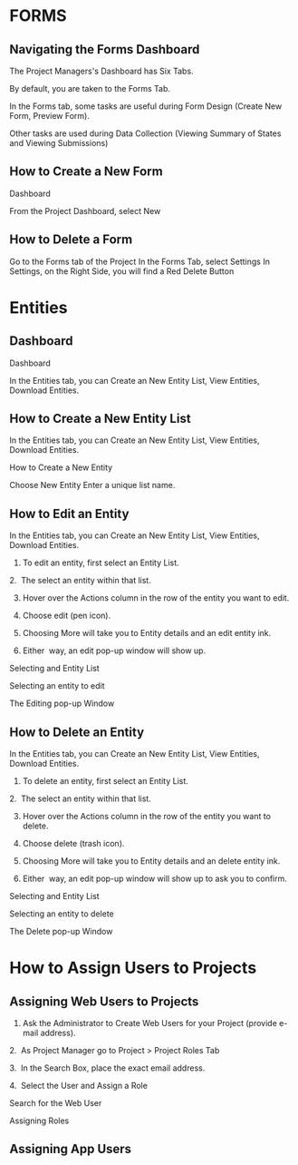 # FORMS

## Navigating the Forms Dashboard

The Project Managers's Dashboard has Six Tabs.  

By default, you are taken to the Forms Tab.

In the Forms tab, some tasks are useful during Form Design (Create New Form, Preview Form).

Other tasks are used during Data Collection (Viewing Summary of States and Viewing Submissions)

## How to Create a New Form
Dashboard

From the Project Dashboard, select New



## How to Delete a Form

Go to the Forms tab of the Project
In the Forms Tab, select Settings
In Settings, on the Right Side, you will find a Red Delete Button

# Entities
 
 ## Dashboard
Dashboard

In the Entities tab, you can Create an New Entity List, View Entities, Download Entities.

 ## How to Create a New Entity List
In the Entities tab, you can Create an New Entity List, View Entities, Download Entities.

How to Create a New Entity

Choose New Entity
Enter a unique list name. 

 ## How to Edit an Entity
In the Entities tab, you can Create an New Entity List, View Entities, Download Entities.

1. To edit an entity, first select an Entity List.

2.  The select an entity within that list.

3. Hover over the Actions column in the row of the entity you want to edit.  

4. Choose edit (pen icon).

5. Choosing More will take you to Entity details and an edit entity ink.

6. Either  way, an edit pop-up window will show up.

Selecting and Entity List

Selecting an entity to edit

The Editing pop-up Window


 ## How to Delete an Entity

 In the Entities tab, you can Create an New Entity List, View Entities, Download Entities.

1. To delete an entity, first select an Entity List.

2.  The select an entity within that list.

3. Hover over the Actions column in the row of the entity you want to delete.  

4. Choose delete (trash icon).

5. Choosing More will take you to Entity details and an delete entity ink.

6. Either  way, an edit pop-up window will show up to ask you to confirm.

Selecting and Entity List

Selecting an entity to delete

The Delete pop-up Window

# How to Assign Users to Projects

## Assigning Web Users to Projects

1. Ask the Administrator to Create Web Users for your Project (provide e-mail address).

2.  As Project Manager go to Project > Project Roles Tab

3.  In the Search Box, place the exact email address.

4.  Select the User and Assign a Role

Search for the Web User

Assigning Roles

## Assigning App Users
